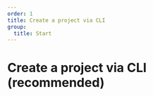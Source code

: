 ```yaml
---
order: 1
title: Create a project via CLI
group:
  title: Start
---
```


# Create a project via CLI (recommended)
